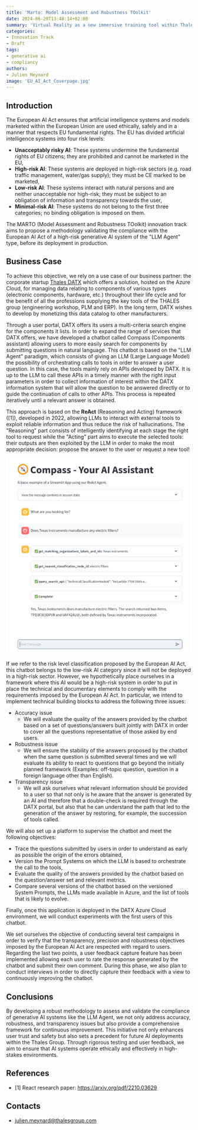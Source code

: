 ```yaml
---
title: 'Marto: Model Assessment and Robustness TOolkit'
date: 2024-06-20T13:48:14+02:00
summary: 'Virtual Reality as a new immersive training tool within Thales Group'
categories:
- Innovation Track
- Draft
tags:
- generative ai
- compliancy
authors: 
- Julien Meynard
image: 'EU_AI_Act_Coverpage.jpg'
---
```


## Introduction

The European AI Act ensures that artificial intelligence systems and models marketed within the European Union are used ethically, safely and in a manner that respects EU fundamental rights. The EU has divided artificial intelligence systems into four risk levels:

* **Unacceptably risky AI**: These systems undermine the fundamental rights of EU citizens; they are prohibited and cannot be marketed in the EU,
* **High-risk AI**: These systems are deployed in high-risk sectors (e.g. road traffic management, water/gas supply); they must be CE marked to be marketed,
* **Low-risk AI**: These systems interact with natural persons and are neither unacceptable nor high-risk; they must be subject to an obligation of information and transparency towards the user,
* **Minimal-risk AI**: These systems do not belong to the first three categories; no binding obligation is imposed on them.

The MARTO (Model Assessment and Robustness TOolkit) innovation track aims to propose a methodology validating the compliance with the European AI Act of a high-risk generative AI system of the "LLM Agent" type, before its deployment in production.

## Business Case

To achieve this objective, we rely on a use case of our business partner: the corporate startup [Thales DATX](https://portal.datx.eu/guild/none/welcome) which offers a solution, hosted on the Azure Cloud, for managing data relating to components of various types (electronic components, hardware, etc.) throughout their life cycle and for the benefit of all the professions supplying the key tools of the THALES group (engineering workshop, PLM and ERP). In the long term, DATX wishes to develop by monetizing this data catalog to other manufacturers.

Through a user portal, DATX offers its users a multi-criteria search engine for the components it lists. In order to expand the range of services that DATX offers, we have developed a chatbot called Compass (Components assistant) allowing users to more easily search for components by submitting questions in natural language. This chatbot is based on the "LLM Agent" paradigm, which consists of giving an LLM (Large Language Model) the possibility of orchestrating calls to tools in order to answer a user question. In this case, the tools mainly rely on APIs developed by DATX. It is up to the LLM to call these APIs in a timely manner with the right input parameters in order to collect information of interest within the DATX information system that will allow the question to be answered directly or to guide the continuation of calls to other APIs. This process is repeated iteratively until a relevant answer is obtained.

This approach is based on the **ReAct** (Reasoning and Acting) framework ([1]), developed in 2022, allowing LLMs to interact with external tools to exploit reliable information and thus reduce the risk of hallucinations. The "Reasoning" part consists of intelligently identifying at each stage the right tool to request while the "Acting" part aims to execute the selected tools: their outputs are then exploited by the LLM in order to make the most appropriate decision: propose the answer to the user or request a new tool!

![To determine if Texas Instruments produces electrical filters: 3 APIs are called: the first searches for the organization in the DATX IS, the second searches for the item category and the third searches for the components based on these two criteria](compass.png)

If we refer to the risk level classification proposed by the European AI Act, this chatbot belongs to the low-risk AI category since it will not be deployed in a high-risk sector. However, we hypothetically place ourselves in a framework where this AI would be a high-risk system in order to put in place the technical and documentary elements to comply with the requirements imposed by the European AI Act.
In particular, we intend to implement technical building blocks to address the following three issues:

* Accuracy issue
    * We will evaluate the quality of the answers provided by the chatbot based on a set of questions/answers built jointly with DATX in order to cover all the questions representative of those asked by end users.
* Robustness issue
    * We will ensure the stability of the answers proposed by the chatbot when the same question is submitted several times and we will evaluate its ability to react to questions that go beyond the initially planned framework (Examples: off-topic question, question in a foreign language other than English).
* Transparency issue
    * We will ask ourselves what relevant information should be provided to a user so that not only is he aware that the answer is generated by an AI and therefore that a double-check is required through the DATX portal, but also that he can understand the path that led to the generation of the answer by restoring, for example, the succession of tools called.

We will also set up a platform to supervise the chatbot and meet the following objectives:

- Trace the questions submitted by users in order to understand as early as possible the origin of the errors obtained,
- Version the Prompt Systems on which the LLM is based to orchestrate the call to the tools,
- Evaluate the quality of the answers provided by the chatbot based on the question/answer set and relevant metrics.
- Compare several versions of the chatbot based on the versioned System Prompts, the LLMs made available in Azure, and the list of tools that is likely to evolve.

Finally, once this application is deployed in the DATX Azure Cloud environment, we will conduct experiments with the first users of this chatbot.

We set ourselves the objective of conducting several test campaigns in order to verify that the transparency, precision and robustness objectives imposed by the European AI Act are respected with regard to users. Regarding the last two points, a user feedback capture feature has been implemented allowing each user to rate the response generated by the chatbot and submit their own comment. During this phase, we also plan to conduct interviews in order to directly capture their feedback with a view to continuously improving the chatbot.

## Conclusions

By developing a robust methodology to assess and validate the compliance of generative AI systems like the LLM Agent, we not only address accuracy, robustness, and transparency issues but also provide a comprehensive framework for continuous improvement. This initiative not only enhances user trust and safety but also sets a precedent for future AI deployments within the Thales Group. Through rigorous testing and user feedback, we aim to ensure that AI systems operate ethically and effectively in high-stakes environments.

## References

- [1] React research paper: https://arxiv.org/pdf/2210.03629

## Contacts

- julien.meynard@thalesgroup.com